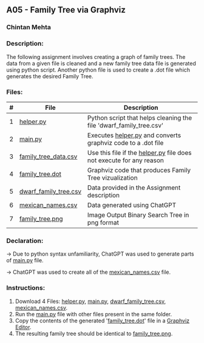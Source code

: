 ## A05 - Family Tree via Graphviz
### Chintan Mehta

### Description:
The following assignment involves creating a graph of family trees. The data from a given file is cleaned and a new family tree data file is generated using python script. Another python file is used to create a .dot file which generates the desired Family Tree.

### Files:

|   #   | File     | Description                                      |
| :---: | -------- | ------------------------------------------------ |
|   1   | [helper.py](https://github.com/chill-chin/4883-Software-Tools/blob/main/Assignments/A05/helper.py)  | Python script that helps cleaning the file 'dwarf_family_tree.csv' |
|   2   | [main.py](https://github.com/chill-chin/4883-Software-Tools/blob/main/Assignments/A05/main.py)    | Executes [helper.py](https://github.com/chill-chin/4883-Software-Tools/blob/main/Assignments/A05/helper.py) and converts graphviz code to a .dot file |
|   3   | [family_tree_data.csv](https://github.com/chill-chin/4883-Software-Tools/blob/main/Assignments/A05/family_tree_data.csv) | Use this file if the [helper.py](https://github.com/chill-chin/4883-Software-Tools/blob/main/Assignments/A05/helper.py) file does not execute for any reason |
|   4   | [family_tree.dot](https://github.com/chill-chin/4883-Software-Tools/blob/main/Assignments/A05/family_tree.dot) | Graphviz code that produces Family Tree vizualization  |
|   5   | [dwarf_family_tree.csv](https://github.com/chill-chin/4883-Software-Tools/blob/main/Assignments/A05/dwarf_family_tree.csv)  | Data provided in the Assignment description    |
|   6   | [mexican_names.csv](https://github.com/chill-chin/4883-Software-Tools/blob/main/Assignments/A05/mexican_names.csv)      | Data generated using ChatGPT   |
|   7   | [family_tree.png](https://github.com/chill-chin/4883-Software-Tools/blob/main/Assignments/A05/family_tree.png) | Image Output Binary Search Tree in png format |

### Declaration:
-> Due to python syntax unfamiliarity, ChatGPT was used to generate parts of [main.py](https://github.com/chill-chin/4883-Software-Tools/blob/main/Assignments/A05/main.py) file.

-> ChatGPT was used to create all of the [mexican_names.csv](https://github.com/chill-chin/4883-Software-Tools/blob/main/Assignments/A05/mexican_names.csv) file.

### Instructions:
1. Download 4 Files: [helper.py](https://github.com/chill-chin/4883-Software-Tools/blob/main/Assignments/A05/helper.py), [main.py](https://github.com/chill-chin/4883-Software-Tools/blob/main/Assignments/A05/main.py), [dwarf_family_tree.csv](https://github.com/chill-chin/4883-Software-Tools/blob/main/Assignments/A05/dwarf_family_tree.csv), [mexican_names.csv](https://github.com/chill-chin/4883-Software-Tools/blob/main/Assignments/A05/mexican_names.csv).
2. Run the [main.py](https://github.com/chill-chin/4883-Software-Tools/blob/main/Assignments/A05/main.py) file with other files present in the same folder.
3. Copy the contents of the generated '[family_tree.dot](https://github.com/chill-chin/4883-Software-Tools/blob/main/Assignments/A05/family_tree.dot)' file in a [Graphviz Editor](https://dreampuf.github.io/GraphvizOnline/).
4. The resulting family tree should be identical to [family_tree.png](https://github.com/chill-chin/4883-Software-Tools/blob/main/Assignments/A05/family_tree.png).
